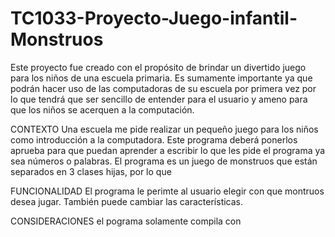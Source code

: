 # TC1033-Proyecto-Juego-infantil-Monstruos
Este proyecto fue creado con el propósito de brindar un divertido juego para los niños de una escuela primaria. Es sumamente importante ya que podrán hacer uso de las computadoras de su escuela por primera vez por lo que tendrá que ser sencillo de entender para el usuario y ameno para que los niños se acerquen a la computación.

CONTEXTO
Una escuela me pide realizar un pequeño juego para los niños como introducción a la computadora. Este programa deberá ponerlos aprueba para que puedan aprender a escribir lo que les pide el programa ya sea números o palabras. El programa es un juego de monstruos que están separados en 3 clases hijas, por lo que 

FUNCIONALIDAD
El programa le perimte al usuario elegir con que montruos desea jugar. También puede cambiar las características.

CONSIDERACIONES
el pograma solamente compila con 
